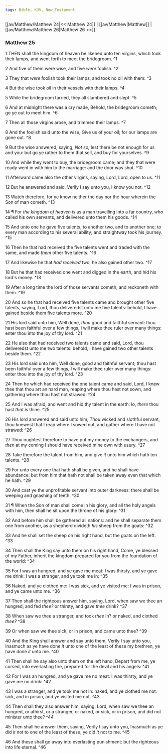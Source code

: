 ```yaml
---
tags: Bible, KJV, New_Testament
---
```


[[av/Matthew/Matthew 24|<< Matthew 24]] | [[av/Matthew|Matthew]] | [[av/Matthew/Matthew 26|Matthew 26 >>]]

### Matthew 25

1 THEN shall the kingdom of heaven be likened unto ten virgins, which took their lamps, and went forth to meet the bridegroom. ^1

2 And five of them were wise, and five _were_ foolish. ^2

3 They that _were_ foolish took their lamps, and took no oil with them: ^3

4 But the wise took oil in their vessels with their lamps. ^4

5 While the bridegroom tarried, they all slumbered and slept. ^5

6 And at midnight there was a cry made, Behold, the bridegroom cometh; go ye out to meet him. ^6

7 Then all those virgins arose, and trimmed their lamps. ^7

8 And the foolish said unto the wise, Give us of your oil; for our lamps are gone out. ^8

9 But the wise answered, saying, _Not_ _so;_ lest there be not enough for us and you: but go ye rather to them that sell, and buy for yourselves. ^9

10 And while they went to buy, the bridegroom came; and they that were ready went in with him to the marriage: and the door was shut. ^10

11 Afterward came also the other virgins, saying, Lord, Lord, open to us. ^11

12 But he answered and said, Verily I say unto you, I know you not. ^12

13 Watch therefore, for ye know neither the day nor the hour wherein the Son of man cometh. ^13

14 ¶ For _the_ _kingdom_ _of_ _heaven_ _is_ as a man travelling into a far country, _who_ called his own servants, and delivered unto them his goods. ^14

15 And unto one he gave five talents, to another two, and to another one; to every man according to his several ability; and straightway took his journey. ^15

16 Then he that had received the five talents went and traded with the same, and made _them_ other five talents. ^16

17 And likewise he that _had_ _received_ two, he also gained other two. ^17

18 But he that had received one went and digged in the earth, and hid his lord's money. ^18

19 After a long time the lord of those servants cometh, and reckoneth with them. ^19

20 And so he that had received five talents came and brought other five talents, saying, Lord, thou deliveredst unto me five talents: behold, I have gained beside them five talents more. ^20

21 His lord said unto him, Well done, _thou_ good and faithful servant: thou hast been faithful over a few things, I will make thee ruler over many things: enter thou into the joy of thy lord. ^21

22 He also that had received two talents came and said, Lord, thou deliveredst unto me two talents: behold, I have gained two other talents beside them. ^22

23 His lord said unto him, Well done, good and faithful servant; thou hast been faithful over a few things, I will make thee ruler over many things: enter thou into the joy of thy lord. ^23

24 Then he which had received the one talent came and said, Lord, I knew thee that thou art an hard man, reaping where thou hast not sown, and gathering where thou hast not strawed: ^24

25 And I was afraid, and went and hid thy talent in the earth: lo, _there_ thou hast _that_ _is_ thine. ^25

26 His lord answered and said unto him, _Thou_ wicked and slothful servant, thou knewest that I reap where I sowed not, and gather where I have not strawed: ^26

27 Thou oughtest therefore to have put my money to the exchangers, and _then_ at my coming I should have received mine own with usury. ^27

28 Take therefore the talent from him, and give _it_ unto him which hath ten talents. ^28

29 For unto every one that hath shall be given, and he shall have abundance: but from him that hath not shall be taken away even that which he hath. ^29

30 And cast ye the unprofitable servant into outer darkness: there shall be weeping and gnashing of teeth. ^30

31 ¶ When the Son of man shall come in his glory, and all the holy angels with him, then shall he sit upon the throne of his glory: ^31

32 And before him shall be gathered all nations: and he shall separate them one from another, as a shepherd divideth _his_ sheep from the goats: ^32

33 And he shall set the sheep on his right hand, but the goats on the left. ^33

34 Then shall the King say unto them on his right hand, Come, ye blessed of my Father, inherit the kingdom prepared for you from the foundation of the world: ^34

35 For I was an hungred, and ye gave me meat: I was thirsty, and ye gave me drink: I was a stranger, and ye took me in: ^35

36 Naked, and ye clothed me: I was sick, and ye visited me: I was in prison, and ye came unto me. ^36

37 Then shall the righteous answer him, saying, Lord, when saw we thee an hungred, and fed _thee?_ or thirsty, and gave _thee_ drink? ^37

38 When saw we thee a stranger, and took _thee_ in? or naked, and clothed _thee?_ ^38

39 Or when saw we thee sick, or in prison, and came unto thee? ^39

40 And the King shall answer and say unto them, Verily I say unto you, Inasmuch as ye have done _it_ unto one of the least of these my brethren, ye have done _it_ unto me. ^40

41 Then shall he say also unto them on the left hand, Depart from me, ye cursed, into everlasting fire, prepared for the devil and his angels: ^41

42 For I was an hungred, and ye gave me no meat: I was thirsty, and ye gave me no drink: ^42

43 I was a stranger, and ye took me not in: naked, and ye clothed me not: sick, and in prison, and ye visited me not. ^43

44 Then shall they also answer him, saying, Lord, when saw we thee an hungred, or athirst, or a stranger, or naked, or sick, or in prison, and did not minister unto thee? ^44

45 Then shall he answer them, saying, Verily I say unto you, Inasmuch as ye did _it_ not to one of the least of these, ye did _it_ not to me. ^45

46 And these shall go away into everlasting punishment: but the righteous into life eternal. ^46
